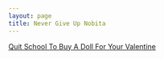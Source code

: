 ```yaml
---
layout: page
title: Never Give Up Nobita
---
```


<div class="htl">
  <a href="/quitschooltobuyadollforyourvalentine-nevergiveup">
Quit School To Buy A Doll For Your Valentine
  </a>
</div>
